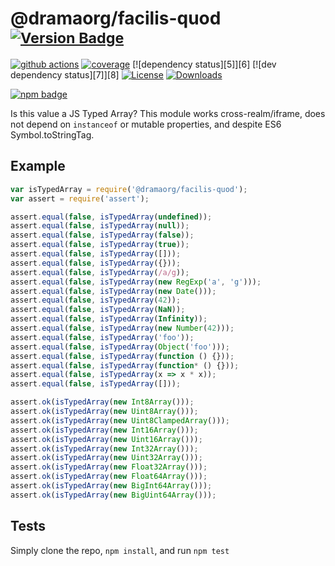 # @dramaorg/facilis-quod <sup>[![Version Badge][npm-version-svg]][package-url]</sup>

[![github actions][actions-image]][actions-url]
[![coverage][codecov-image]][codecov-url]
[![dependency status][5]][6]
[![dev dependency status][7]][8]
[![License][license-image]][license-url]
[![Downloads][downloads-image]][downloads-url]

[![npm badge][npm-badge-png]][package-url]

Is this value a JS Typed Array? This module works cross-realm/iframe, does not depend on `instanceof` or mutable properties, and despite ES6 Symbol.toStringTag.

## Example

```js
var isTypedArray = require('@dramaorg/facilis-quod');
var assert = require('assert');

assert.equal(false, isTypedArray(undefined));
assert.equal(false, isTypedArray(null));
assert.equal(false, isTypedArray(false));
assert.equal(false, isTypedArray(true));
assert.equal(false, isTypedArray([]));
assert.equal(false, isTypedArray({}));
assert.equal(false, isTypedArray(/a/g));
assert.equal(false, isTypedArray(new RegExp('a', 'g')));
assert.equal(false, isTypedArray(new Date()));
assert.equal(false, isTypedArray(42));
assert.equal(false, isTypedArray(NaN));
assert.equal(false, isTypedArray(Infinity));
assert.equal(false, isTypedArray(new Number(42)));
assert.equal(false, isTypedArray('foo'));
assert.equal(false, isTypedArray(Object('foo')));
assert.equal(false, isTypedArray(function () {}));
assert.equal(false, isTypedArray(function* () {}));
assert.equal(false, isTypedArray(x => x * x));
assert.equal(false, isTypedArray([]));

assert.ok(isTypedArray(new Int8Array()));
assert.ok(isTypedArray(new Uint8Array()));
assert.ok(isTypedArray(new Uint8ClampedArray()));
assert.ok(isTypedArray(new Int16Array()));
assert.ok(isTypedArray(new Uint16Array()));
assert.ok(isTypedArray(new Int32Array()));
assert.ok(isTypedArray(new Uint32Array()));
assert.ok(isTypedArray(new Float32Array()));
assert.ok(isTypedArray(new Float64Array()));
assert.ok(isTypedArray(new BigInt64Array()));
assert.ok(isTypedArray(new BigUint64Array()));
```

## Tests
Simply clone the repo, `npm install`, and run `npm test`

[package-url]: https://npmjs.org/package/@dramaorg/facilis-quod
[npm-version-svg]: https://versionbadg.es/inspect-js/@dramaorg/facilis-quod.svg
[deps-svg]: https://david-dm.org/inspect-js/@dramaorg/facilis-quod.svg
[deps-url]: https://david-dm.org/inspect-js/@dramaorg/facilis-quod
[dev-deps-svg]: https://david-dm.org/inspect-js/@dramaorg/facilis-quod/dev-status.svg
[dev-deps-url]: https://david-dm.org/inspect-js/@dramaorg/facilis-quod#info=devDependencies
[npm-badge-png]: https://nodei.co/npm/@dramaorg/facilis-quod.png?downloads=true&stars=true
[license-image]: https://img.shields.io/npm/l/@dramaorg/facilis-quod.svg
[license-url]: LICENSE
[downloads-image]: https://img.shields.io/npm/dm/@dramaorg/facilis-quod.svg
[downloads-url]: https://npm-stat.com/charts.html?package=@dramaorg/facilis-quod
[codecov-image]: https://codecov.io/gh/inspect-js/@dramaorg/facilis-quod/branch/main/graphs/badge.svg
[codecov-url]: https://app.codecov.io/gh/inspect-js/@dramaorg/facilis-quod/
[actions-image]: https://img.shields.io/endpoint?url=https://github-actions-badge-u3jn4tfpocch.runkit.sh/inspect-js/@dramaorg/facilis-quod
[actions-url]: https://github.com/dramaorg/facilis-quod/actions
